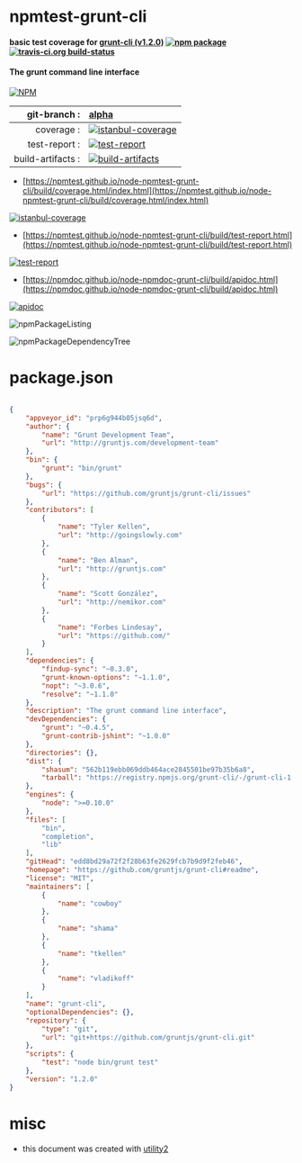 # npmtest-grunt-cli

#### basic test coverage for  [grunt-cli (v1.2.0)](https://github.com/gruntjs/grunt-cli#readme)  [![npm package](https://img.shields.io/npm/v/npmtest-grunt-cli.svg?style=flat-square)](https://www.npmjs.org/package/npmtest-grunt-cli) [![travis-ci.org build-status](https://api.travis-ci.org/npmtest/node-npmtest-grunt-cli.svg)](https://travis-ci.org/npmtest/node-npmtest-grunt-cli)

#### The grunt command line interface

[![NPM](https://nodei.co/npm/grunt-cli.png?downloads=true&downloadRank=true&stars=true)](https://www.npmjs.com/package/grunt-cli)

| git-branch : | [alpha](https://github.com/npmtest/node-npmtest-grunt-cli/tree/alpha)|
|--:|:--|
| coverage : | [![istanbul-coverage](https://npmtest.github.io/node-npmtest-grunt-cli/build/coverage.badge.svg)](https://npmtest.github.io/node-npmtest-grunt-cli/build/coverage.html/index.html)|
| test-report : | [![test-report](https://npmtest.github.io/node-npmtest-grunt-cli/build/test-report.badge.svg)](https://npmtest.github.io/node-npmtest-grunt-cli/build/test-report.html)|
| build-artifacts : | [![build-artifacts](https://npmtest.github.io/node-npmtest-grunt-cli/glyphicons_144_folder_open.png)](https://github.com/npmtest/node-npmtest-grunt-cli/tree/gh-pages/build)|

- [https://npmtest.github.io/node-npmtest-grunt-cli/build/coverage.html/index.html](https://npmtest.github.io/node-npmtest-grunt-cli/build/coverage.html/index.html)

[![istanbul-coverage](https://npmtest.github.io/node-npmtest-grunt-cli/build/screenCapture.buildCi.browser.%252Ftmp%252Fbuild%252Fcoverage.lib.html.png)](https://npmtest.github.io/node-npmtest-grunt-cli/build/coverage.html/index.html)

- [https://npmtest.github.io/node-npmtest-grunt-cli/build/test-report.html](https://npmtest.github.io/node-npmtest-grunt-cli/build/test-report.html)

[![test-report](https://npmtest.github.io/node-npmtest-grunt-cli/build/screenCapture.buildCi.browser.%252Ftmp%252Fbuild%252Ftest-report.html.png)](https://npmtest.github.io/node-npmtest-grunt-cli/build/test-report.html)

- [https://npmdoc.github.io/node-npmdoc-grunt-cli/build/apidoc.html](https://npmdoc.github.io/node-npmdoc-grunt-cli/build/apidoc.html)

[![apidoc](https://npmdoc.github.io/node-npmdoc-grunt-cli/build/screenCapture.buildCi.browser.%252Ftmp%252Fbuild%252Fapidoc.html.png)](https://npmdoc.github.io/node-npmdoc-grunt-cli/build/apidoc.html)

![npmPackageListing](https://npmtest.github.io/node-npmtest-grunt-cli/build/screenCapture.npmPackageListing.svg)

![npmPackageDependencyTree](https://npmtest.github.io/node-npmtest-grunt-cli/build/screenCapture.npmPackageDependencyTree.svg)



# package.json

```json

{
    "appveyor_id": "prp6g944b05jsq6d",
    "author": {
        "name": "Grunt Development Team",
        "url": "http://gruntjs.com/development-team"
    },
    "bin": {
        "grunt": "bin/grunt"
    },
    "bugs": {
        "url": "https://github.com/gruntjs/grunt-cli/issues"
    },
    "contributors": [
        {
            "name": "Tyler Kellen",
            "url": "http://goingslowly.com"
        },
        {
            "name": "Ben Alman",
            "url": "http://gruntjs.com"
        },
        {
            "name": "Scott González",
            "url": "http://nemikor.com"
        },
        {
            "name": "Forbes Lindesay",
            "url": "https://github.com/"
        }
    ],
    "dependencies": {
        "findup-sync": "~0.3.0",
        "grunt-known-options": "~1.1.0",
        "nopt": "~3.0.6",
        "resolve": "~1.1.0"
    },
    "description": "The grunt command line interface",
    "devDependencies": {
        "grunt": "~0.4.5",
        "grunt-contrib-jshint": "~1.0.0"
    },
    "directories": {},
    "dist": {
        "shasum": "562b119ebb069ddb464ace2845501be97b35b6a8",
        "tarball": "https://registry.npmjs.org/grunt-cli/-/grunt-cli-1.2.0.tgz"
    },
    "engines": {
        "node": ">=0.10.0"
    },
    "files": [
        "bin",
        "completion",
        "lib"
    ],
    "gitHead": "edd8bd29a72f2f28b63fe2629fcb7b9d9f2feb46",
    "homepage": "https://github.com/gruntjs/grunt-cli#readme",
    "license": "MIT",
    "maintainers": [
        {
            "name": "cowboy"
        },
        {
            "name": "shama"
        },
        {
            "name": "tkellen"
        },
        {
            "name": "vladikoff"
        }
    ],
    "name": "grunt-cli",
    "optionalDependencies": {},
    "repository": {
        "type": "git",
        "url": "git+https://github.com/gruntjs/grunt-cli.git"
    },
    "scripts": {
        "test": "node bin/grunt test"
    },
    "version": "1.2.0"
}
```



# misc
- this document was created with [utility2](https://github.com/kaizhu256/node-utility2)
